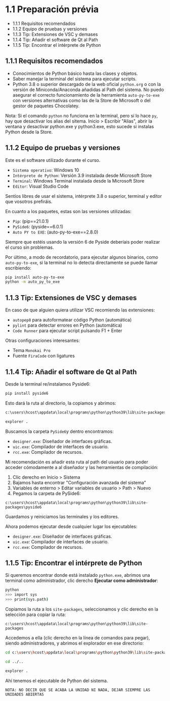 # 1.1 Preparación prévia

- 1.1.1 Requisitos recomendados
- 1.1.2 Equipo de pruebas y versiones
- 1.1.3 Tip: Extensiones de VSC y demases
- 1.1.4 Tip: Añadir el software de Qt al Path
- 1.1.5 Tip: Encontrar el intérprete de Python

## 1.1.1 Requisitos recomendados

- Conocimientos de Python básico hasta las clases y objetos.
- Saber manejar la terminal del sistema para ejecutar scripts.
- Python 3.8 o superior descargado de la web oficial `python.org` o con la versión de Miniconda/Anaconda añadidas al Path del sistema. No puedo asegurar el correcto funcionamiento de la herramienta `auto-py-to-exe` con versiones alternativas como las de la Store de Microsoft o del gestor de paquetes Chocolatey.

Nota: Si el comando `python` no funciona en la terminal, pero sí lo hace `py`, hay que desactivar los alias del sitema. Inicio > Escribir "Alias", abrir la ventana y desactivar python.exe y python3.exe, esto sucede si instalas Python desde la Store.

## 1.1.2 Equipo de pruebas y versiones

Este es el software utilizado durante el curso.

- `Sistema operativo`: Windows 10
- `Intérprete de Python`: Versión 3.9 instalada desde Microsoft Store
- `Terminal`: Windows Terminal instalada desde la Microsoft Store
- `Editor`: Visual Studio Code

Sentíos libres de usar el sistema, intérprete 3.8 o superior, terminal y editor que vosotros prefiráis.

En cuanto a los paquetes, estas son las versiones utilizadas:

- `Pip`: (pip==21.0.1)
- `PySide6`: (pyside==6.0.1)
- `Auto PY to EXE`: (auto-py-to-exe==2.8.0)

Siempre que estéis usando la versión 6 de Pyside deberíais poder realizar el curso sin problemas.

Por último, a modo de recordatorio, para ejecutar algunos binarios, como `auto-py-to-exe`, si la terminal no lo detecta directamente se puede llamar escribiendo:

```bash
pip install auto-py-to-exe
python -m auto_py_to_exe
```

## 1.1.3 Tip: Extensiones de VSC y demases

En caso de que alguien quiera utilizar VSC recomiendo las extensiones:

- `autopep8` para autoformatear código Python (automática)
- `pylint` para detectar errores en Python (automática)
- `Code Runner` para ejecutar script pulsando F1 + Enter

Otras configuraciones interesantes:

- Tema `Monokai Pro`
- Fuente `FiraCode` con ligatures

## 1.1.4 Tip: Añadir el software de Qt al Path

Desde la terminal re/instalamos Pyside6:

```bash
pip install pyside6
```

Esto dará la ruta al directorio, la copiamos y abrimos:

```bash
c:\users\hcost\appdata\local\programs\python\python39\lib\site-packages

explorer .
```

Buscamos la carpeta `PySide6`y dentro encontramos:

- `designer.exe`: Diseñador de interfaces gráficas.
- `uic.exe`: Compilador de interfaces de usuario.
- `rcc.exe`: Compilador de recursos.

Mi recomendación es añadir esta ruta al path del usuario para poder acceder cómodamente a al diseñador y las herramientas de compilación:

1. Clic derecho en Inicio > Sistema
2. Bajamos hasta encontrar "Configuración avanzada del sistema"
3. Variables de enterno > Editar variables de usuario > Path > Nuevo
4. Pegamos la carpeta de PySide6:

```
c:\users\hcost\appdata\local\programs\python\python39\lib\site-packages\pyside6
```

Guardamos y reiniciamos las terminales y los editores.

Ahora podemos ejecutar desde cualquier lugar los ejecutables:

- `designer.exe`: Diseñador de interfaces gráficas.
- `uic.exe`: Compilador de interfaces de usuario.
- `rcc.exe`: Compilador de recursos.

## 1.1.5 Tip: Encontrar el intérprete de Python

Si queremos encontrar donde está instalado `python.exe`, abrimos una terminal como administrador, clic derecho **Ejecutar como administrador**:

```bash
python
>>> import sys
>>> print(sys.path)
```

Copiamos la ruta a los `site-packages`, seleccionamos y clic derecho en la selección para copiar la ruta:

```
c:\users\hcost\appdata\local\programs\python\python39\lib\site-packages
```

Accedemos a ella (clic derecho en la línea de comandos para pegar), siendo administradores, y abrimos el explorador en ese directorio:

```bash
cd c:\users\hcost\appdata\local\programs\python\python39\lib\site-packages

cd ../..

explorer .
```

Ahí tenemos el ejecutable de Python del sistema.

    NOTA: NO DECIR QUE SE ACABA LA UNIDAD NI NADA, DEJAR SIEMPRE LAS UNIDADES ABIERTAS
